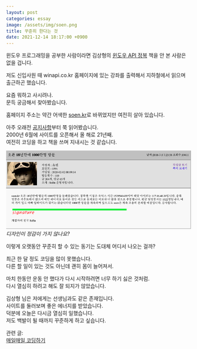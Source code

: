 ```yaml
---
layout: post
categories: essay
image: /assets/img/soen.png
title: 꾸준히 한다는 것
date: 2021-12-14 18:17:00 +0900
---
```

윈도우 프로그래밍을 공부한 사람이라면 김상형의 [윈도우 API 정복](https://www.aladin.co.kr/shop/wproduct.aspx?ItemId=669081) 책을 안 본 사람은 없을 겁니다.

저도 신입사원 때 winapi.co.kr 홈페이지에 있는 강좌를 출력해서 지하철에서 읽으며 출근하곤 했습니다.

요즘 뭐하고 사시려나.  
문득 궁금해서 찾아봤습니다.

홈페이지 주소는 약간 어색한 [soen.kr](http://www.soen.kr/)로 바뀌었지만 여전히 살아 있습니다.

아주 오래전 [공지사항](http://www.soen.kr/sb/list.php?board=notice)부터 쭉 읽어봤습니다.  
2000년 6월에 사이트를 오픈해서 올 해로 21년째.  
여전히 코딩을 하고 책을 쓰며 지내시는 것 같습니다.

![](/assets/img/soen.png)  
*디자인이 정감이 가지 않나요?*

이렇게 오랫동안 꾸준히 할 수 있는 동기는 도대체 어디서 나오는 걸까?

최근 한 달 정도 코딩을 많이 못했습니다.  
다른 할 일이 있는 것도 아닌데 괜히 몸이 늘어져서.

마치 한동안 운동 안 했다가 다시 시작하려면 너무 하기 싫은 것처럼.  
다시 열심히 하려고 해도 잘 되지가 않았습니다.  

김상형 님은 저에게는 선생님과도 같은 존재입니다.  
사이트를 둘러보며 좋은 에너지를 받았습니다.  
덕분에 오늘은 다시금 열심히 일했습니다.  
저도 백발이 될 때까지 꾸준하게 하고 싶습니다.

관련 글:  
[매일매일 코딩하기](/essay/2022/01/05/daily-coding.html)